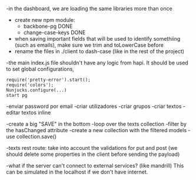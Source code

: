 -in the dashboard, we are loading the same libraries more than once

- create new npm module:
    + backbone-pg DONE
    + change-case-keys DONE
- when saving important fields that will be used to identify somethiing (such as emails), make sure we trim and toLowerCase before
- rename the files in ./client to dash-case (like in the rest of the project)

-the main index.js file shouldn't have any logic from hapi. It should be used to set global configurations, 

    require('pretty-error').start();
    require('colors');
    Nunjucks.configure(...)
    start pg

-enviar password por email
-criar utilizadores
-criar grupos
-criar textos
-editar textos inline



-create a big "SAVE" in the bottom
-loop over the texts collection
-filter by the hasChanged attribute
-create a new collection with the filtered models
-use collection.save() 


-texts rest route: take into account the validations for put and post (we should delete some properties in the client before sending the payload)

-what if the server can't connect to external services? (like mandrill) This can be simulated in the localhost if we don't have internet.